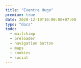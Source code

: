 ```yaml
---
title: "Eventre Hugo"
premium: true
date: 2020-12-19T10:00:00+07:00
type: "docs"
todo:
  - mailchimp
  - preloader
  - navigation button
  - maps
  - cookies
  - social
---
```

